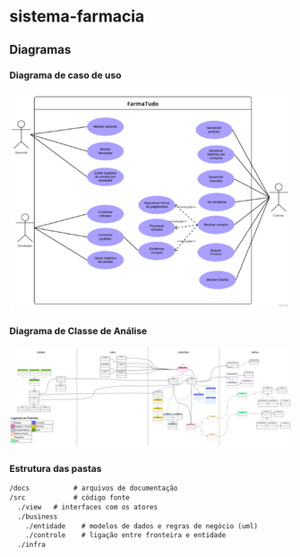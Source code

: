 # sistema-farmacia

## Diagramas

### Diagrama de caso de uso

!['Caso de Uso - Manter cliente'](./docs/DiagramaDeCasosDeUso.png)

### Diagrama de Classe de Análise

!['Diagrama de classe'](./docs/UML_v6.jpg)

### Estrutura das pastas

```txt
/docs           # arquivos de documentação
/src            # código fonte
  ./view   # interfaces com os atores
  ./business
    ./entidade    # modelos de dados e regras de negócio (uml)
    ./controle    # ligação entre fronteira e entidade
  ./infra
```
